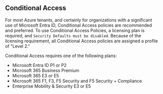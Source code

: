 ## Conditional Access

For most Azure tenants, and certainly for organizations with a significant use of Microsoft Entra ID, Conditional Access policies are recommended and preferred. To use Conditional Access Policies, a licensing plan is required, and `Security Defaults must be disabled`. Because of the licensing requirement, all Conditional Access policies are assigned a profile of "Level 2."

Conditional Access requires one of the following plans:
- Microsoft Entra ID P1 or P2
- Microsoft 365 Business Premium
- Microsoft 365 E3 or E5
- Microsoft 365 F1, F3, F5 Security and F5 Security + Compliance
- Enterprise Mobility & Security E3 or E5